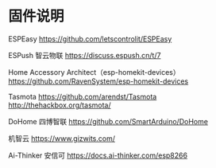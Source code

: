 # 固件说明

ESPEasy
https://github.com/letscontrolit/ESPEasy

ESPush 智云物联
https://discuss.espush.cn/t/7

Home Accessory Architect（esp-homekit-devices）
https://github.com/RavenSystem/esp-homekit-devices

Tasmota
https://github.com/arendst/Tasmota
http://thehackbox.org/tasmota/

DoHome 四博智联
https://github.com/SmartArduino/DoHome

机智云
https://www.gizwits.com/

Ai-Thinker 安信可
https://docs.ai-thinker.com/esp8266

